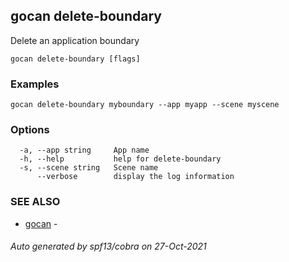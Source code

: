 ## gocan delete-boundary

Delete an application boundary

```
gocan delete-boundary [flags]
```

### Examples

```
gocan delete-boundary myboundary --app myapp --scene myscene
```

### Options

```
  -a, --app string     App name
  -h, --help           help for delete-boundary
  -s, --scene string   Scene name
      --verbose        display the log information
```

### SEE ALSO

* [gocan](gocan.md)	 - 

###### Auto generated by spf13/cobra on 27-Oct-2021
